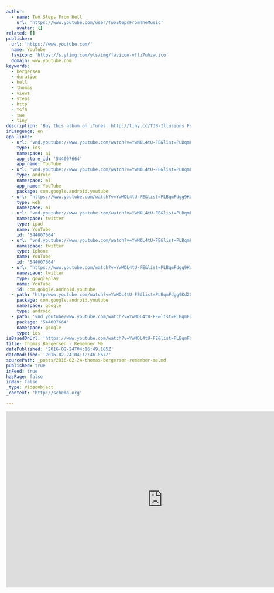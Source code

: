 ```yaml
---
author:
  - name: Two Steps From Hell
    url: 'https://www.youtube.com/user/TwoStepsFromTheMusic'
    avatar: {}
related: []
publisher:
  url: 'https://www.youtube.com/'
  name: YouTube
  favicon: 'https://s.ytimg.com/yts/img/favicon-vflz7uhzw.ico'
  domain: www.youtube.com
keywords:
  - bergersen
  - duration
  - hell
  - thomas
  - views
  - steps
  - http
  - tsfh
  - two
  - tiny
description: 'Buy this album on iTunes: http://tiny.cc/TJB-Illusions Follow Thomas on Facebook: http://fbl.me/TJB Follow Two Steps From Hell on Facebook: http://fbl.me/TSFH Composed by Thomas Bergersen. Audio quality has been lowered due to public availability, please support the composer by purchasing the album for the full audio experience.'
inLanguage: en
app_links:
  - url: 'vnd.youtube://www.youtube.com/watch?v=YwMDL4tU-FE&list=PLBqmFdgg9Kd2Co7JYCJ86aO_Bz-VYma4P&index=173&feature=applinks'
    type: ios
    namespace: ai
    app_store_id: '544007664'
    app_name: YouTube
  - url: 'vnd.youtube://www.youtube.com/watch?v=YwMDL4tU-FE&list=PLBqmFdgg9Kd2Co7JYCJ86aO_Bz-VYma4P&index=173&feature=applinks'
    type: android
    namespace: ai
    app_name: YouTube
    package: com.google.android.youtube
  - url: 'https://www.youtube.com/watch?v=YwMDL4tU-FE&list=PLBqmFdgg9Kd2Co7JYCJ86aO_Bz-VYma4P&index=173&feature=applinks'
    type: web
    namespace: ai
  - url: 'vnd.youtube://www.youtube.com/watch?v=YwMDL4tU-FE&list=PLBqmFdgg9Kd2Co7JYCJ86aO_Bz-VYma4P&index=173&feature=applinks'
    namespace: twitter
    type: ipad
    name: YouTube
    id: '544007664'
  - url: 'vnd.youtube://www.youtube.com/watch?v=YwMDL4tU-FE&list=PLBqmFdgg9Kd2Co7JYCJ86aO_Bz-VYma4P&index=173&feature=applinks'
    namespace: twitter
    type: iphone
    name: YouTube
    id: '544007664'
  - url: 'https://www.youtube.com/watch?v=YwMDL4tU-FE&list=PLBqmFdgg9Kd2Co7JYCJ86aO_Bz-VYma4P&index=173'
    namespace: twitter
    type: googleplay
    name: YouTube
    id: com.google.android.youtube
  - path: 'http/www.youtube.com/watch?v=YwMDL4tU-FE&list=PLBqmFdgg9Kd2Co7JYCJ86aO_Bz-VYma4P&index=173'
    package: com.google.android.youtube
    namespace: google
    type: android
  - path: 'vnd.youtube/www.youtube.com/watch?v=YwMDL4tU-FE&list=PLBqmFdgg9Kd2Co7JYCJ86aO_Bz-VYma4P&index=173'
    package: '544007664'
    namespace: google
    type: ios
isBasedOnUrl: 'https://www.youtube.com/watch?v=YwMDL4tU-FE&list=PLBqmFdgg9Kd2Co7JYCJ86aO_Bz-VYma4P&index=173'
title: Thomas Bergersen - Remember Me
datePublished: '2016-02-24T04:16:49.185Z'
dateModified: '2016-02-24T04:12:46.867Z'
sourcePath: _posts/2016-02-24-thomas-bergersen-remember-me.md
published: true
inFeed: true
hasPage: false
inNav: false
_type: VideoObject
_context: 'http://schema.org'

---
```

<iframe src="https://cdn.embedly.com/widgets/media.html?src=https%3A%2F%2Fwww.youtube.com%2Fembed%2Fvideoseries%3Flist%3DPLBqmFdgg9Kd2Co7JYCJ86aO_Bz-VYma4P&amp;url=https%3A%2F%2Fwww.youtube.com%2Fwatch%3Fv%3DYwMDL4tU-FE%26list%3DPLBqmFdgg9Kd2Co7JYCJ86aO_Bz-VYma4P%26index%3D173&amp;image=https%3A%2F%2Fi.ytimg.com%2Fvi%2FYwMDL4tU-FE%2Fhqdefault.jpg&amp;key=b7d04c9b404c499eba89ee7072e1c4f7&amp;type=text%2Fhtml&amp;schema=youtube" width="854" height="480" scrolling="no" frameborder="0" allowfullscreen="allowfullscreen" style=""></iframe>